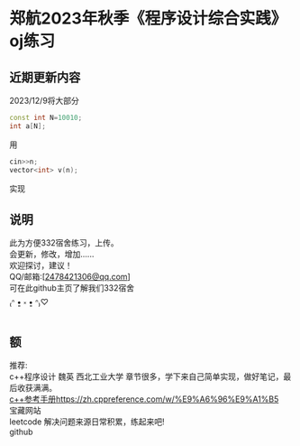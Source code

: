
# 郑航2023年秋季《程序设计综合实践》oj练习

## 近期更新内容

2023/12/9将大部分  

```c++
const int N=10010;
int a[N];
```

用

```c++
cin>>n;
vector<int> v(n);
```

实现

## 说明

此为方便332宿舍练习，上传。  
会更新，修改，增加......  
欢迎探讨，建议！  
QQ/邮箱:[2478421306@qq.com]  
可在此github主页了解我们332宿舍  
₍ᐢ •͈ ༝ •͈ ᐢ₎♡  

## 额

推荐:  
c++程序设计  魏英   西北工业大学  章节很多，学下来自己简单实现，做好笔记，最后收获满满。  
[c++参考手册](https://zh.cppreference.com/w/%E9%A6%96%E9%A1%B5)https://zh.cppreference.com/w/%E9%A6%96%E9%A1%B5  
宝藏网站  
leetcode  解决问题来源日常积累，练起来吧!  
github



